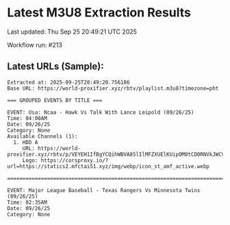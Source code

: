 # Latest M3U8 Extraction Results

Last updated: Thu Sep 25 20:49:21 UTC 2025

Workflow run: #213

## Latest URLs (Sample):
```
Extracted at: 2025-09-25T20:49:20.756186
Base URL: https://world-proxifier.xyz/rbtv/playlist.m3u8?timezone=pht

=== GROUPED EVENTS BY TITLE ===

EVENT: Usa: Ncaa - Hawk Vs Talk With Lance Leipold (09/26/25)
Time: 04:00AM
Date: 09/26/25
Category: None
Available Channels (1):
  1. HDD A
     URL: https://world-proxifier.xyz/rbtv/p/VEYEH1IfBgYCQihWBVA8SlIlMFZXUElKUipOM0tCD0RNVkJWCVRONzJfQVYuQioeLAcqFhoKFRQaAyoXFwUVFxQ=/index.m3u8
     Logo: https://corsproxy.io/?url=https://statics2.mfctai51.xyz/img/webp/icon_st_amf_active.webp

================================================================================

EVENT: Major League Baseball - Texas Rangers Vs Minnesota Twins (09/26/25)
Time: 02:35AM
Date: 09/26/25
Category: None
```

